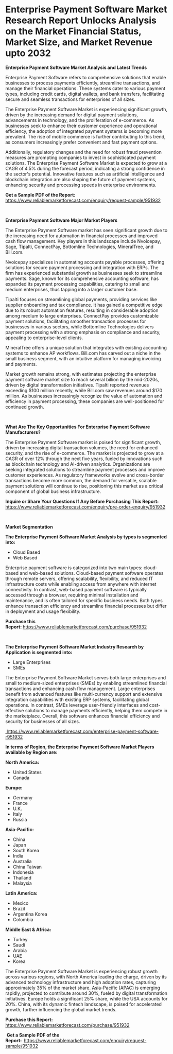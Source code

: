 <p><h1>Enterprise Payment Software Market Research Report Unlocks Analysis on the Market Financial Status, Market Size, and Market Revenue upto 2032</h1></p><p><strong>Enterprise Payment Software Market Analysis and Latest Trends</strong></p>
<p><p>Enterprise Payment Software refers to comprehensive solutions that enable businesses to process payments efficiently, streamline transactions, and manage their financial operations. These systems cater to various payment types, including credit cards, digital wallets, and bank transfers, facilitating secure and seamless transactions for enterprises of all sizes.</p><p>The Enterprise Payment Software Market is experiencing significant growth, driven by the increasing demand for digital payment solutions, advancements in technology, and the proliferation of e-commerce. As businesses seek to enhance their customer experience and operational efficiency, the adoption of integrated payment systems is becoming more prevalent. The rise of mobile commerce is further contributing to this trend, as consumers increasingly prefer convenient and fast payment options.</p><p>Additionally, regulatory changes and the need for robust fraud prevention measures are prompting companies to invest in sophisticated payment solutions. The Enterprise Payment Software Market is expected to grow at a CAGR of 4.5% during the forecast period, indicating a strong confidence in the sector's potential. Innovative features such as artificial intelligence and blockchain integration are also shaping the future of payment systems, enhancing security and processing speeds in enterprise environments.</p></p>
<p><strong>Get a Sample PDF of the Report:&nbsp;</strong> <a href="https://www.reliablemarketforecast.com/enquiry/request-sample/951932?utm_campaign=1110&utm_medium=2&utm_source=Github&utm_content=ia&utm_term=17042025&utm_id=enterprise-payment-software">https://www.reliablemarketforecast.com/enquiry/request-sample/951932</a></p>
<p>&nbsp;</p>
<p><strong>Enterprise Payment Software Major Market Players</strong></p>
<p><p>The Enterprise Payment Software market has seen significant growth due to the increasing need for automation in financial processes and improved cash flow management. Key players in this landscape include Nvoicepay, Sage, Tipalti, ConnectPay, Bottomline Technologies, MineralTree, and Bill.com.</p><p>Nvoicepay specializes in automating accounts payable processes, offering solutions for secure payment processing and integration with ERPs. The firm has experienced substantial growth as businesses seek to streamline payments. Sage, known for its comprehensive accounting software, has expanded its payment processing capabilities, catering to small and medium enterprises, thus tapping into a larger customer base.</p><p>Tipalti focuses on streamlining global payments, providing services like supplier onboarding and tax compliance. It has gained a competitive edge due to its robust automation features, resulting in considerable adoption among medium to large enterprises. ConnectPay provides customizable payment solutions, facilitating smoother transaction processes for businesses in various sectors, while Bottomline Technologies delivers payment processing with a strong emphasis on compliance and security, appealing to enterprise-level clients.</p><p>MineralTree offers a unique solution that integrates with existing accounting systems to enhance AP workflows. Bill.com has carved out a niche in the small business segment, with an intuitive platform for managing invoicing and payments.</p><p>Market growth remains strong, with estimates projecting the enterprise payment software market size to reach several billion by the mid-2020s, driven by digital transformation initiatives. Tipalti reported revenues exceeding $100 million recently, while Bill.com saw revenues around $170 million. As businesses increasingly recognize the value of automation and efficiency in payment processing, these companies are well-positioned for continued growth.</p></p>
<p>&nbsp;</p>
<p><strong>What Are The Key Opportunities For Enterprise Payment Software Manufacturers?</strong></p>
<p><p>The Enterprise Payment Software market is poised for significant growth, driven by increasing digital transaction volumes, the need for enhanced security, and the rise of e-commerce. The market is projected to grow at a CAGR of over 12% through the next five years, fueled by innovations such as blockchain technology and AI-driven analytics. Organizations are seeking integrated solutions to streamline payment processes and improve customer experiences. As regulatory frameworks evolve and cross-border transactions become more common, the demand for versatile, scalable payment solutions will continue to rise, positioning this market as a critical component of global business infrastructure.</p></p>
<p><strong>Inquire or Share Your Questions If Any Before Purchasing This Report:</strong> <a href="https://www.reliablemarketforecast.com/enquiry/pre-order-enquiry/951932?utm_campaign=1110&utm_medium=2&utm_source=Github&utm_content=ia&utm_term=17042025&utm_id=enterprise-payment-software">https://www.reliablemarketforecast.com/enquiry/pre-order-enquiry/951932</a></p>
<p>&nbsp;</p>
<p><strong>Market Segmentation</strong></p>
<p><strong>The Enterprise Payment Software Market Analysis by types is segmented into:</strong></p>
<p><ul><li>Cloud Based</li><li>Web Based</li></ul></p>
<p><p>Enterprise payment software is categorized into two main types: cloud-based and web-based solutions. Cloud-based payment software operates through remote servers, offering scalability, flexibility, and reduced IT infrastructure costs while enabling access from anywhere with internet connectivity. In contrast, web-based payment software is typically accessed through a browser, requiring minimal installation and maintenance, and is often tailored for specific business needs. Both types enhance transaction efficiency and streamline financial processes but differ in deployment and usage flexibility.</p></p>
<p><strong>Purchase this Report:&nbsp;</strong><a href="https://www.reliablemarketforecast.com/purchase/951932?utm_campaign=1110&utm_medium=2&utm_source=Github&utm_content=ia&utm_term=17042025&utm_id=enterprise-payment-software">https://www.reliablemarketforecast.com/purchase/951932</a></p>
<p>&nbsp;</p>
<p><strong>The Enterprise Payment Software Market Industry Research by Application is segmented into:</strong></p>
<p><ul><li>Large Enterprises</li><li>SMEs</li></ul></p>
<p><p>The Enterprise Payment Software Market serves both large enterprises and small to medium-sized enterprises (SMEs) by enabling streamlined financial transactions and enhancing cash flow management. Large enterprises benefit from advanced features like multi-currency support and extensive integration capabilities with existing ERP systems, facilitating global operations. In contrast, SMEs leverage user-friendly interfaces and cost-effective solutions to manage payments efficiently, helping them compete in the marketplace. Overall, this software enhances financial efficiency and security for businesses of all sizes.</p></p>
<p><a href="https://www.reliablemarketforecast.com/enterprise-payment-software-r951932?utm_campaign=1110&utm_medium=2&utm_source=Github&utm_content=ia&utm_term=17042025&utm_id=enterprise-payment-software">&nbsp;https://www.reliablemarketforecast.com/enterprise-payment-software-r951932</a></p>
<p><strong>In terms of Region, the Enterprise Payment Software Market Players available by Region are:</strong></p>
<p>
    <p> <strong> North America: </strong>
        <ul>
            <li>United States</li>
            <li>Canada</li>
        </ul>
        </p> 
    <p> <strong> Europe: </strong>
        <ul>
            <li>Germany</li>
            <li>France</li>
            <li>U.K.</li>
            <li>Italy</li>
            <li>Russia</li>
        </ul>
        </p> 
    <p> <strong> Asia-Pacific: </strong>
        <ul>
            <li>China</li>
            <li>Japan</li>
            <li>South Korea</li>
            <li>India</li>
            <li>Australia</li>
            <li>China Taiwan</li>
            <li>Indonesia</li>
            <li>Thailand</li>
            <li>Malaysia</li>
        </ul>
        </p> 
    <p> <strong> Latin America: </strong>
        <ul>
            <li>Mexico</li>
            <li>Brazil</li>
            <li>Argentina Korea</li>
            <li>Colombia</li>
        </ul>
        </p> 
    <p> <strong> Middle East & Africa: </strong>
        <ul>
            <li>Turkey</li>
            <li>Saudi</li>
            <li>Arabia</li>
            <li>UAE</li>
            <li>Korea</li>
        </ul>
    </p>
    </p>
<p><p>The Enterprise Payment Software Market is experiencing robust growth across various regions, with North America leading the charge, driven by its advanced technology infrastructure and high adoption rates, capturing approximately 35% of the market share. Asia-Pacific (APAC) is emerging rapidly, projected to contribute around 30%, fueled by digital transformation initiatives. Europe holds a significant 25% share, while the USA accounts for 20%. China, with its dynamic fintech landscape, is poised for accelerated growth, further influencing the global market trends.</p></p>
<p><strong>Purchase this Report: </strong><a href="https://www.reliablemarketforecast.com/purchase/951932?utm_campaign=1110&utm_medium=2&utm_source=Github&utm_content=ia&utm_term=17042025&utm_id=enterprise-payment-software">https://www.reliablemarketforecast.com/purchase/951932</a></p>
<p>&nbsp;<strong>Get a Sample PDF of the Report:&nbsp;&nbsp;</strong><a href="https://www.reliablemarketforecast.com/enquiry/request-sample/951932?utm_campaign=1110&utm_medium=2&utm_source=Github&utm_content=ia&utm_term=17042025&utm_id=enterprise-payment-software">https://www.reliablemarketforecast.com/enquiry/request-sample/951932</a></p>
<p><strong></strong></p>
<p><p></p><p></p><p></p></p>